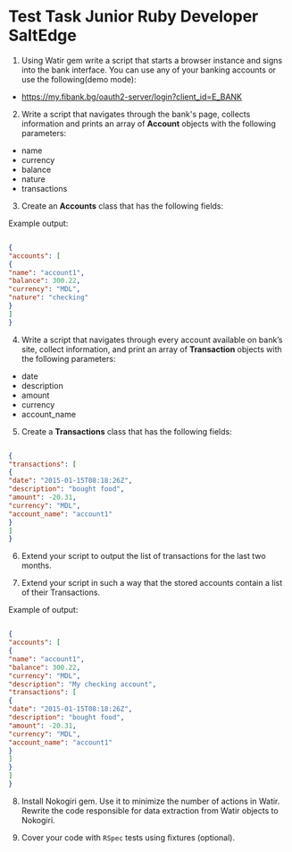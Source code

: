 # Test Task Junior Ruby Developer SaltEdge

1.  Using Watir gem write a script that starts a browser instance and signs into the bank interface. You can use any of your banking accounts or use the following(demo mode):

- https://my.fibank.bg/oauth2-server/login?client_id=E_BANK

2. Write a script that navigates through the bank's page, collects information and prints an array of **Account** objects with the following parameters:

- name
- currency
- balance
- nature
- transactions

3. Create an **Accounts** class that has the following fields:

Example output:

```json

{
"accounts": [
{
"name": "account1",
"balance": 300.22,
"currency": "MDL",
"nature": "checking"
}
]
}

```

4. Write a script that navigates through every account available on bank’s site, collect information, and print an array of **Transaction** objects with the following parameters:

- date
- description
- amount
- currency
- account_name

5. Create a **Transactions** class that has the following fields:

```json

{
"transactions": [
{
"date": "2015-01-15T08:18:26Z",
"description": "bought food",
"amount": -20.31,
"currency": "MDL",
"account_name": "account1"
}
]
}

```

6. Extend your script to output the list of transactions for the last two months.

7. Extend your script in such a way that the stored accounts contain a list of their Transactions.

Example of output:

```json

{
"accounts": [
{
"name": "account1",
"balance": 300.22,
"currency": "MDL",
"description": "My checking account",
"transactions": [
{
"date": "2015-01-15T08:18:26Z",
"description": "bought food",
"amount": -20.31,
"currency": "MDL",
"account_name": "account1"
}
]
}
]
}

```

8. Install Nokogiri gem. Use it to minimize the number of actions in Watir. Rewrite the code responsible for data extraction from Watir objects to Nokogiri.

9. Cover your code with `RSpec` tests using fixtures (optional).
